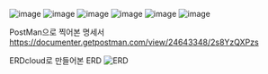 
![image](https://user-images.githubusercontent.com/109057365/206379445-58f0a9fa-8aa4-43b1-b43b-b384004e860a.png)
![image](https://user-images.githubusercontent.com/109057365/206379501-55426426-a829-4f32-86c1-eb10ab70cfb6.png)
![image](https://user-images.githubusercontent.com/109057365/206379533-e6b05604-d0b6-44c8-bb5d-bec9e92442e0.png)
![image](https://user-images.githubusercontent.com/109057365/206379616-803e2d50-9240-4e5b-94ba-14edfee7639a.png)
![image](https://user-images.githubusercontent.com/109057365/206379638-df16ec33-8175-4c8a-8268-71148b5950c6.png)
![image](https://user-images.githubusercontent.com/109057365/206379695-1ea64919-5ef5-435b-886c-515d8eefce28.png)

PostMan으로 찍어본 명세서
https://documenter.getpostman.com/view/24643348/2s8YzQXPzs

ERDcloud로 만들어본 ERD
![ERD](https://user-images.githubusercontent.com/109057365/206386300-96d6b901-a71c-4366-8f98-c52162aafe4d.png)
